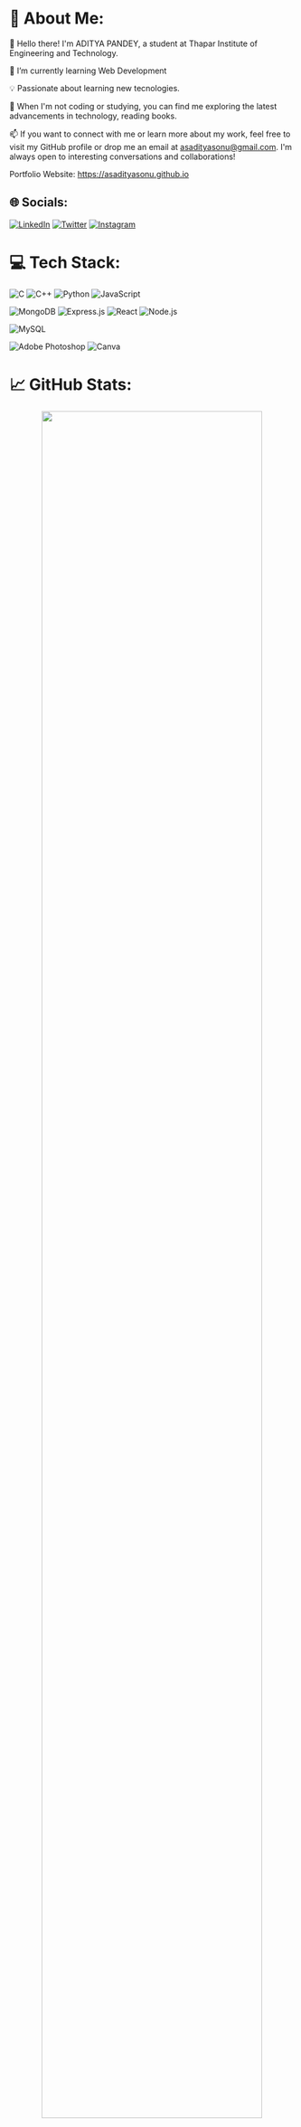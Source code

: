 <!--
**AsAdityaSonu/AsAdityaSonu** is a ✨ _special_ ✨ repository because its `README.md` (this file) appears on your GitHub profile.

Here are some ideas to get you started:

- 🔭 I’m currently working on ...
- 🌱 I’m currently learning ...
- 👯 I’m looking to collaborate on ...
- 🤔 I’m looking for help with ...
- 💬 Ask me about ...
- 📫 How to reach me: ...
- 😄 Pronouns: ...
- ⚡ Fun fact: ...
-->
# 💫 About Me:
👋 Hello there! I'm ADITYA PANDEY, a student at Thapar Institute of Engineering and Technology.

🌱 I’m currently learning Web Development

💡 Passionate about learning new tecnologies.

🌟 When I'm not coding or studying, you can find me exploring the latest advancements in technology, reading books.

📫 If you want to connect with me or learn more about my work, feel free to visit my GitHub profile or drop me an email at asadityasonu@gmail.com. I'm always open to interesting conversations and collaborations!

Portfolio Website: https://asadityasonu.github.io


## 🌐 Socials:
[![LinkedIn](https://img.shields.io/badge/LinkedIn-%230077B5.svg?logo=linkedin&logoColor=white)](https://linkedin.com/in/asadityasonu) [![Twitter](https://img.shields.io/badge/Twitter-%231DA1F2.svg?logo=Twitter&logoColor=white)](https://twitter.com/asadityasonu)  [![Instagram](https://img.shields.io/badge/Instagram-%23E4405F.svg?logo=Instagram&logoColor=white)](https://instagram.com/asadityasonu)
<!-- [![Stack Overflow](https://img.shields.io/badge/-Stackoverflow-FE7A16?logo=stack-overflow&logoColor=white)](https://stackoverflow.com/users/asadityasonu)--> 

# 💻 Tech Stack:
![C](https://img.shields.io/badge/c-%2300599C.svg?style=flat&logo=c&logoColor=white) ![C++](https://img.shields.io/badge/c++-%2300599C.svg?style=flat&logo=c%2B%2B&logoColor=white) ![Python](https://img.shields.io/badge/python-3670A0?style=flat&logo=python&logoColor=ffdd54) ![JavaScript](https://img.shields.io/badge/javascript-%23323330.svg?style=flat&logo=javascript&logoColor=%23F7DF1E)


![MongoDB](https://img.shields.io/badge/mongodb-%234ea94b.svg?style=flat&logo=mongodb&logoColor=white) ![Express.js](https://img.shields.io/badge/express.js-%23404d59.svg?style=flat) ![React](https://img.shields.io/badge/react-%2361DAFB.svg?style=flat&logo=react&logoColor=white) ![Node.js](https://img.shields.io/badge/node.js-%2343853D.svg?style=flat&logo=node.js&logoColor=white)

![MySQL](https://img.shields.io/badge/mysql-%2300f.svg?style=flat&logo=mysql&logoColor=white)

![Adobe Photoshop](https://img.shields.io/badge/adobephotoshop-%2331A8FF.svg?style=flat&logo=adobephotoshop&logoColor=white)  ![Canva](https://img.shields.io/badge/Canva-%2300C4CC.svg?style=flat&logo=Canva&logoColor=white)

# 📈 GitHub Stats:

<p align="center">
<!-- <img width="88%" src="https://activity-graph.herokuapp.com/graph?username=AsAdityaSonu&theme=react-dark&hide_border=true"> -->
<!-- <img width="88%" src="https://github-readme-activity-graph.cyclic.app/graph?username=AsAdityaSonu&theme=react-dark&hide_border=true"> -->
<img width="88%" src="https://github-readme-activity-graph.vercel.app/graph?username=AsAdityaSonu&theme=react-dark&hide_border=true">
<!-- <img width="88%" src="https://github-readme-activity-graph.AsAdityaSonu.repl.co/graph?username=AsAdityaSonu&theme=react-dark&hide_border=true"> -->




<img width="48%" src="https://streak-stats.demolab.com/?user=AsAdityaSonu&theme=react&hide_border=true&background=0D1117" alt="AsAdityaSonu" />

<img width="40%" src="https://github-readme-stats.vercel.app/api/top-langs/?username=AsAdityaSonu&theme=dark&hide_border=true&include_all_commits=true&count_private=true&layout=compact&langs_count=8&exclude_repo=Jekyll-Default-Website&border_radius=10&bg_color=0D1117" alt="AsAdityaSonu" /> 
</p>


<!--  ## 🐦 Latest Tweet
[![](https://gtce.itsvg.in/api?username=asadityasonu)](https://github.com/VishwaGauravIn/github-twitter-card-embed)
-->

<!-- ### ✍️ Random Dev Quote

![](https://quotes-github-readme.vercel.app/api?type=horizontal&theme=radical)
-->

<!-- ### 🔝 Top Contributed Repo
 ![](https://github-contributor-stats.vercel.app/api?username=AsAdityaSonu&limit=5&theme=algolia&combine_all_yearly_contributions=true) -->

---
[![](https://visitcount.itsvg.in/api?id=AsAdityaSonu&icon=2&color=0)](https://visitcount.itsvg.in)

## 💰 You can help me by Donating
<a href="https://www.buymeacoffee.com/basavrajC"><img src="https://cdn.buymeacoffee.com/buttons/v2/default-yellow.png" width="200" /></a>
